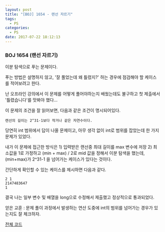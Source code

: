```yaml
---
layout: post
title: "[BOJ] 1654 - 랜선 자르기"
tags:
  - PS
categories:
  - PS
date: 2017-07-22 18:12:13
---
```


### BOJ 1654 (랜선 자르기)

이분 탐색으로 푸는 문제이다.

푸는 방법은 설명하지 않고, '잘 풀었는데 왜 틀렸지?' 하는 경우에 점검해야 할 케이스를 적어보려고 한다.

난 오프라인 강의에서 이 문제를 어떻게 풀어야하는지 배웠는데도 불구하고 첫 제출에서 '틀렸습니다'를 맛봐야 했다...

이 문제의 조건을 잘 읽어보면, 다음과 같은 조건이 명시되어있다.

`랜선의 길이는 2^31-1보다 작거나 같은 자연수이다.`

당연히 int 범위에서 답이 나올 문제이고, 아무 생각 없이 int로 범위를 잡았는데 한 가지 문제가 있었다.

내가 이 문제에 접근한 방식은 1) 입력받은 랜선중 최대 길이를 max 변수에 저장 2) 최소값을 1로 가정하고 (min + max) / 2로 mid 값을 정해서 이분 탐색을 했는데, (min+max)가 2^31-1 을 넘어가는 케이스가 있다는 것이다.

간단하게 확인할 수 있는 케이스를 제시하면 다음과 같다.

```
2 1
2147483647
1
```

결국 나는 일부 변수 및 배열을 long으로 수정해서 제출했고 정상적으로 통과되었다.

얻은 교훈 : 문제 풀이 과정에서 발생하는 연산 도중에 int의 범위를 넘어가는 경우가 있는지도 잘 체크하자.

[전체 코드](https://github.com/joshua-qa/PS/blob/master/BOJ/1000/1654.java)


